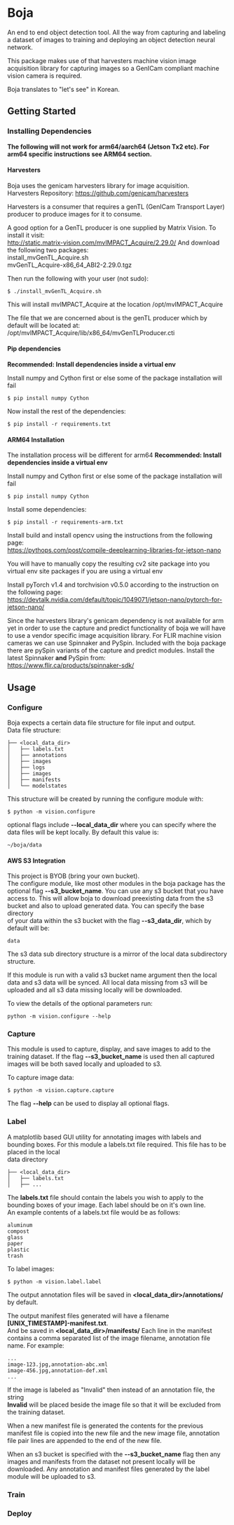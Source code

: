 # Boja
An end to end object detection tool. All the way from capturing and labeling a dataset of images to training and deploying an object detection neural network.

This package makes use of that harvesters machine vision image acquisition library for capturing images so a GenICam compliant machine vision camera is required.

Boja translates to "let's see" in Korean.  

## Getting Started
### Installing Dependencies
**The following will not work for arm64/aarch64 (Jetson Tx2 etc). For arm64 specific instructions see ARM64 section.**
#### Harvesters
Boja uses the genicam harvesters library for image acquisition.  
Harvesters Repository: https://github.com/genicam/harvesters

Harvesters is a consumer that requires a genTL (GenICam Transport Layer) producer to produce images for it to consume.

A good option for a GenTL producer is one supplied by Matrix Vision. To install it visit:  
http://static.matrix-vision.com/mvIMPACT_Acquire/2.29.0/
And download the following two packages:  
install_mvGenTL_Acquire.sh  
mvGenTL_Acquire-x86_64_ABI2-2.29.0.tgz  

Then run the following with your user (not sudo):
```
$ ./install_mvGenTL_Acquire.sh
```
This will install mvIMPACT_Acquire at the location /opt/mvIMPACT_Acquire  

The file that we are concerned about is the genTL producer which by default will be located at:  
/opt/mvIMPACT_Acquire/lib/x86_64/mvGenTLProducer.cti

#### Pip dependencies
**Recommended: Install dependencies inside a virtual env**  

Install numpy and Cython first or else some of the package installation will fail  
```
$ pip install numpy Cython
```
Now install the rest of the dependencies:  
```
$ pip install -r requirements.txt
```

#### ARM64 Installation
The installation process will be different for arm64
**Recommended: Install dependencies inside a virtual env**  

Install numpy and Cython first or else some of the package installation will fail  
```
$ pip install numpy Cython
```
Install some dependencies:  
```
$ pip install -r requirements-arm.txt
```
Install build and install opencv using the instructions from the following page:  
https://pythops.com/post/compile-deeplearning-libraries-for-jetson-nano

You will have to manually copy the resulting cv2 site package into you virtual env site packages if you are using a virtual env

Install pyTorch v1.4 and torchvision v0.5.0 according to the instruction on the following page:  
https://devtalk.nvidia.com/default/topic/1049071/jetson-nano/pytorch-for-jetson-nano/

Since the harvesters library's genicam dependency is not available for arm yet in order to use the capture and predict functionality of boja we will have to use a vendor specific image acquisition library. For FLIR machine vision cameras we can use Spinnaker and PySpin. Included with the boja package there are pySpin variants of the capture and predict modules.
Install the latest Spinnaker **and** PySpin from:  
https://www.flir.ca/products/spinnaker-sdk/


## Usage
### Configure
Boja expects a certain data file structure for file input and output.  
Data file structure:  

```
├── <local_data_dir> 
│   ├── labels.txt  
│   ├── annotations  
│   ├── images  
│   ├── logs  
│   ├── images  
│   ├── manifests  
│   └── modelstates  
```
This structure will be created by running the configure module with:  
```
$ python -m vision.configure
```
optional flags include **--local_data_dir** where you can specify where the  
data files will be kept locally. By default this value is:  
```
~/boja/data
```

#### AWS S3 Integration
This project is BYOB (bring your own bucket).  
The configure module, like most other modules in the boja package has the  
optional flag **--s3_bucket_name**. You can use any s3 bucket that you have  
access to. This will allow boja to download preexisting data from the s3  
bucket and also to upload generated data. You can specify the base directory  
of your data within the s3 bucket with the flag **--s3_data_dir**, which by  
default will be:
```
data
```
The s3 data sub directory structure is a mirror of the local data subdirectory  
structure.

If this module is run with a valid s3 bucket name argument then the local data
and s3 data will be synced. All local data missing from s3 will be uploaded and
all s3 data missing locally will be downloaded.

To view the details of the optional parameters run:  
```
python -m vision.configure --help
```

### Capture
This module is used to capture, display, and save images to add to the training
dataset. If the flag **--s3_bucket_name** is used then all captured images will 
be both saved locally and uploaded to s3.

To capture image data:
```
$ python -m vision.capture.capture
```
The flag **--help** can be used to display all optional flags.  

### Label
A matplotlib based GUI utility for annotating images with labels and bounding boxes.
For this module a labels.txt file required. This file has to be placed in the local  
data directory
```
├── <local_data_dir> 
│   ├── labels.txt 
│   ├── ...
```
The **labels.txt** file should contain the labels you wish to apply to the bounding boxes of your image. Each label should be on it's own line.  
An example contents of a labels.txt file would be as follows:  
```
aluminum  
compost  
glass  
paper  
plastic  
trash  
```

To label images:  
```
$ python -m vision.label.label
```
The output annotation files will be saved in **<local_data_dir>/annotations/** by default.

The output manifest files generated will have a filename **[UNIX_TIMESTAMP]-manifest.txt**.  
And be saved in **<local_data_dir>/manifests/** 
Each line in the manifest contains a comma separated list of the image filename, annotation file name. For example:  
```
...  
image-123.jpg,annotation-abc.xml  
image-456.jpg,annotation-def.xml  
...  
```
If the image is labeled as "Invalid" then instead of an annotation file, the string  
**Invalid** will be placed beside the image file so that it will be excluded from  
the training dataset.

When a new manifest file is generated the contents for the previous manifest file is copied into the new file and the new image file, annotation file pair lines are appended to the end of the new file. 

When an s3 bucket is specified with the **--s3_bucket_name** flag then any images and manifests from the dataset not present locally will be downloaded. Any annotation and  manifest files generated by the label module will be uploaded to s3.

### Train

### Deploy




